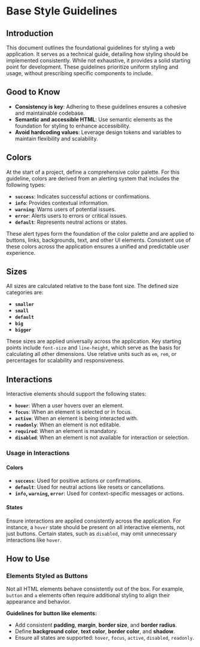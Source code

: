 # Base Style Guidelines

## Introduction

This document outlines the foundational guidelines for styling a web application. It serves as a technical guide, detailing how styling should be implemented consistently. While not exhaustive, it provides a solid starting point for development. These guidelines prioritize uniform styling and usage, without prescribing specific components to include.

## Good to Know

- **Consistency is key**: Adhering to these guidelines ensures a cohesive and maintainable codebase.
- **Semantic and accessible HTML**: Use semantic elements as the foundation for styling to enhance accessibility.
- **Avoid hardcoding values**: Leverage design tokens and variables to maintain flexibility and scalability.

## Colors

At the start of a project, define a comprehensive color palette. For this guideline, colors are derived from an alerting system that includes the following types:  

- **`success`**: Indicates successful actions or confirmations.  
- **`info`**: Provides contextual information.  
- **`warning`**: Warns users of potential issues.  
- **`error`**: Alerts users to errors or critical issues.  
- **`default`**: Represents neutral actions or states.  

These alert types form the foundation of the color palette and are applied to buttons, links, backgrounds, text, and other UI elements. Consistent use of these colors across the application ensures a unified and predictable user experience.

## Sizes

All sizes are calculated relative to the base font size. The defined size categories are:  
- **`smaller`**  
- **`small`**  
- **`default`**  
- **`big`**  
- **`bigger`**  

These sizes are applied universally across the application. Key starting points include `font-size` and `line-height`, which serve as the basis for calculating all other dimensions. Use relative units such as `em`, `rem`, or percentages for scalability and responsiveness.

## Interactions

Interactive elements should support the following states:  
- **`hover`**: When a user hovers over an element.  
- **`focus`**: When an element is selected or in focus.  
- **`active`**: When an element is being interacted with.  
- **`readonly`**: When an element is not editable.  
- **`required`**: When an element is mandatory.  
- **`disabled`**: When an element is not available for interaction or selection.  

### Usage in Interactions

#### Colors  
- **`success`**: Used for positive actions or confirmations.  
- **`default`**: Used for neutral actions like resets or cancellations.  
- **`info`, `warning`, `error`**: Used for context-specific messages or actions.  

#### States  
Ensure interactions are applied consistently across the application. For instance, a `hover` state should be present on all interactive elements, not just buttons. Certain states, such as `disabled`, may omit unnecessary interactions like `hover`.

## How to Use

### Elements Styled as Buttons

Not all HTML elements behave consistently out of the box. For example, `button` and `a` elements often require additional styling to align their appearance and behavior.  

**Guidelines for button like elements:**  
- Add consistent **padding**, **margin**, **border size**, and **border radius**.  
- Define **background color**, **text color**, **border color**, and **shadow**.  
- Ensure all states are supported: `hover`, `focus`, `active`, `disabled`, `readonly`.  
